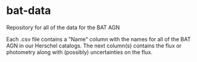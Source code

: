 # bat-data
Repository for all of the data for the BAT AGN

Each .csv file contains a "Name" column with the names for all of the BAT AGN in our Herschel catalogs.
The next column(s) contains the flux or photometry along with (possibly) uncertainties on the flux.
